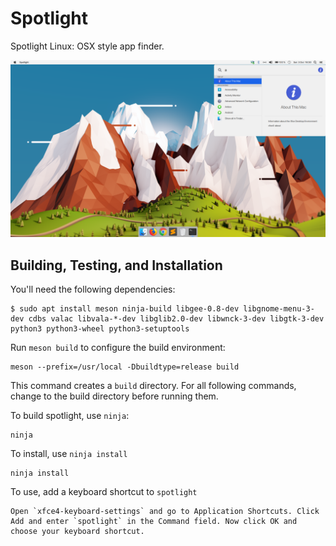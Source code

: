 # Spotlight
Spotlight Linux: OSX style app finder.

![Spotlight Screenshot](data/screenshot.png?raw=true)

## Building, Testing, and Installation

You'll need the following dependencies:

```
$ sudo apt install meson ninja-build libgee-0.8-dev libgnome-menu-3-dev cdbs valac libvala-*-dev libglib2.0-dev libwnck-3-dev libgtk-3-dev python3 python3-wheel python3-setuptools
```

Run `meson build` to configure the build environment:

    meson --prefix=/usr/local -Dbuildtype=release build
    
This command creates a `build` directory. For all following commands, change to
the build directory before running them.

To build spotlight, use `ninja`:

    ninja

To install, use `ninja install`

    ninja install

To use, add a keyboard shortcut to `spotlight`

    Open `xfce4-keyboard-settings` and go to Application Shortcuts. Click Add and enter `spotlight` in the Command field. Now click OK and choose your keyboard shortcut.
